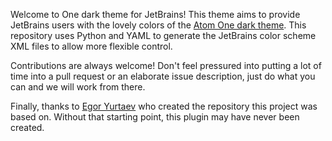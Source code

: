 Welcome to One dark theme for JetBrains! This theme aims to provide JetBrains users with the lovely colors of the [Atom One dark theme][atom-one-dark]. This repository uses Python and YAML to generate the JetBrains color scheme XML files to allow more flexible control.

Contributions are always welcome! Don't feel pressured into putting a lot of time into a pull request or an elaborate issue description, just do what you can and we will work from there.

Finally, thanks to [Egor Yurtaev](https://github.com/yurtaev) who created the repository this project was based on. Without that starting point, this plugin may have never been created.

[atom-one-dark]: https://github.com/atom/atom/tree/master/packages/one-dark-syntax "Atom One dark"
[one-dark-vscode]: https://binaryify.github.io/OneDark-Pro "One dark for VS Code"
